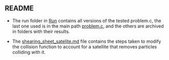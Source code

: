 ## README

- The run folder in [Run](./rebound/run/) contains all versions of the tested problem.c, the last one used is in the main path [problem.c](./rebound/run/problem.c), and the others are archived in folders with their results.

- The [shearing_sheet_satelite.md](./shearing_sheet_satelite.md) file contains the steps taken to modify the collision function to account for a satellite that removes particles colliding with it.